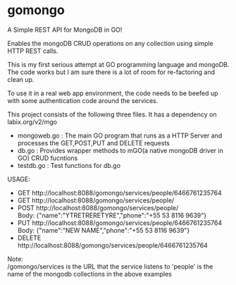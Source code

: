 gomongo
=======

A Simple REST API for MongoDB in GO!

Enables the mongoDB CRUD operations on any collection using simple HTTP REST calls. 

This is my first serious attempt at GO programming language and mongoDB. The code works but I am sure there is a lot of room for re-factoring and clean up. 

To use it in a real web app environment, the code needs to be beefed up with some authentication code around the services.

This project consists of the following three files. It has a dependency on labix.org/v2/mgo

- mongoweb.go :  The main GO program that runs as a HTTP Server and processes the GET,POST,PUT and DELETE requests 
- db.go       :  Provides wrapper methods to mGO(a native mongoDB driver in GO) CRUD fucntions
- testdb.go   :  Test functions for db.go

USAGE:

- GET http://localhost:8088/gomongo/services/people/6466761235764 
- GET http://localhost:8088/gomongo/services/people/
- POST http://localhost:8088/gomongo/services/people/ <br>
	Body: {"name":"YTRETRERETYRE","phone":"+55 53 8116 9639"} <br>
- PUT http://localhost:8088/gomongo/services/people/6466761235764 <br>
	Body: {"name":"NEW NAME","phone":"+55 53 8116 9639"}<br>
- DELETE http://localhost:8088/gomongo/services/people/6466761235764 <br>

Note: <br>
	/gomongo/services is the URL that the service listens to 'people' is the name of the mongodb collections in the above examples
	